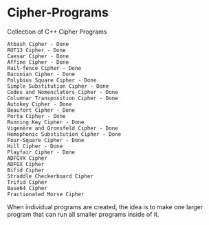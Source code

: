# Cipher-Programs
Collection of C++ Cipher Programs


    Atbash Cipher - Done
    ROT13 Cipher - Done
    Caesar Cipher - Done
    Affine Cipher - Done
    Rail-fence Cipher - Done
    Baconian Cipher - Done
    Polybius Square Cipher - Done
    Simple Substitution Cipher - Done
    Codes and Nomenclators Cipher - Done
    Columnar Transposition Cipher - Done
    Autokey Cipher - Done
    Beaufort Cipher - Done
    Porta Cipher - Done
    Running Key Cipher - Done
    Vigenère and Gronsfeld Cipher - Done
    Homophonic Substitution Cipher - Done
    Four-Square Cipher - Done
    Hill Cipher - Done
    Playfair Cipher - Done
    ADFGVX Cipher
    ADFGX Cipher
    Bifid Cipher
    Straddle Checkerboard Cipher
    Trifid Cipher
    Base64 Cipher
    Fractionated Morse Cipher

When individual programs are created, the idea is to make one larger program that can run all smaller programs inside of it.
